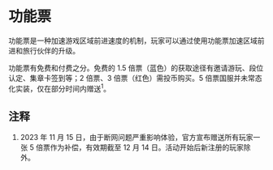 # 功能票

功能票是一种加速游戏区域前进速度的机制，玩家可以通过使用功能票加速区域前进和旅行伙伴的升级。

功能票有免费和付费之分。免费的&nbsp;1.5&nbsp;倍票（蓝色）的获取途径有邀请游玩、段位认定、集章卡签到等；2&nbsp;倍票、3&nbsp;倍票（红色）需投币购买。5&nbsp;倍票国服并未常态化实装，仅在部分时间内赠送<sup>1</sup>。

## 注释

1. 2023&nbsp;年&nbsp;11&nbsp;月&nbsp;15&nbsp;日，由于断网问题严重影响体验，官方宣布赠送所有玩家一张&nbsp;5&nbsp;倍票作为补偿，有效期截至&nbsp;12&nbsp;月&nbsp;14&nbsp;日。活动开始后新注册的玩家除外。